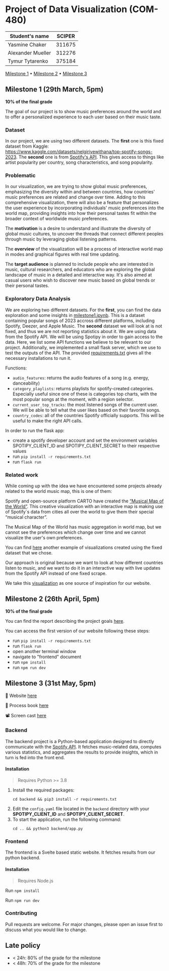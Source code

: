 # Project of Data Visualization (COM-480)

| Student's name | SCIPER |
| -------------- | ------ |
| Yasmine Chaker | 311675 |
| Alexander Mueller | 312276 |
| Tymur Tytarenko | 375184 |

[Milestone 1](#milestone-1) • [Milestone 2](#milestone-2) • [Milestone 3](#milestone-3)

## Milestone 1 (29th March, 5pm)

**10% of the final grade**

The goal of our project is to show music preferences around the world and to offer a personalized experience to each user based on their music taste. 

### Dataset

In our project, we are using two different datasets.
The **first** one is this fixed dataset from Kaggle: https://www.kaggle.com/datasets/nelgiriyewithana/top-spotify-songs-2023.
The **second** one is from [Spotify's API](https://developer.spotify.com/documentation/web-api). This gives access to things like artist popularity per country, song characteristics, and song popularity. 

### Problematic

In our visualization, we are trying to show global music preferences, emphasizing the diversity within and between countries, how countries' music preferences are related and change over time. Adding to this comprehensive visualization, there will also be a feature that personalizes the user experience by incorporating individuals' music preferences into the world map, providing insights into how their personal tastes fit within the broader context of worldwide music preferences.

The **motivation** is a desire to understand and illustrate the diversity of global music cultures, to uncover the threads that connect different peoples through music  by leveraging global listening patterns.

The **overview** of the visualization will be a process of interactive world map in modes and graphical figures with real time updating.

The **target audience** is planned to include people who are interested in music, cultural researchers, and educators who are exploring the global landscape of music in a detailed and interactive way. It's also aimed at casual users who wish to discover new music based on global trends or their personal tastes.

### Exploratory Data Analysis

We are exploring two different datasets. For the **first**, you can find the data exploration and some insights in [milestone1.ipynb](milestone1.ipynb). This is a dataset containing popular songs of 2023 accross different platforms, including Spotify, Deezer, and Apple Music. The **second** dataset we will look at is not fixed, and thus we are not reporting statistics about it. We are using data from the Spotify API. We will be using Spotipy in order to gain access to the data. Here, we list some API functions we believe to be relevant to our project. Additionally, we implemented a small flask server, which we use to test the outputs of the API. The provided [requirements.txt](backend/requirements.txt) gives all the necessary installations to run it.   

Functions:
- `audio_features`: returns the audio features of a song (e.g. energy, danceability)
- `category_playlists`: returns playlists for spotify-created categories. Especially useful since one of these is categories top charts, with the most popular songs at the moment, with a region selector. 
- `current_user_top_tracks`: the most listened songs of the current user. We will be able to tell what the user likes based on their favorite songs.
- `country_codes`: all of the countries Spotify officially supports. This will be useful to make the right API calls. 

 In order to run the flask app:
 - create a spotify developer account and set the environment variables SPOTIPY_CLIENT_ID and SPOTIPY_CLIENT_SECRET to their respective values
 - run `pip install -r requirements.txt`
 - run `flask run`

### Related work

While coming up with the idea we have encountered some projects already related to the world music map, this is one of them:

 Spotify and open-source platform CARTO have created the [“Musical Map of the World”](https://community.spotify.com/t5/App-Features/Spotify-s-NEW-Musical-Map-of-the-World-2-0/td-p/1519929). This creative visualization with an interactive map is making use of Spotify´s data from cities all over the world to give them their special “musical character”.

The Musical Map of the World has music aggregation in world map, but we cannot see the preferences which change over time and we cannot visualize the user's own preferences.

You can find [here](https://towardsdatascience.com/country-wise-visual-analysis-of-music-taste-using-spotify-api-seaborn-in-python-77f5b749b421) another example of visualizations created using the fixed dataset that we chose.

Our approach is original because we want to look at how different countries listen to music, and we want to do it in an interactive way with live updates from the Spotify API instead of one fixed scrape. 

We take this [visualization](https://public.tableau.com/views/MakeoverMonday-Week44-BankHolidays/BankHolidays?%3AshowVizHome=no) as one source of inspiration for our website.

## Milestone 2 (26th April, 5pm)

**10% of the final grade**

You can find the report describing the project goals [here](milestone2.pdf).

You can access the first version of our website following these steps:
- run `pip install -r requirements.txt`
- run `flask run`
- open another terminal window
- navigate to "frontend" document
- run `npm install`
- run `npm run dev`



## Milestone 3 (31st May, 5pm)

🔗 Website [here](https://soundsculptors.netlify.app/)

📕 Process book [here](process_book.pdf)

📽 Screen cast [here](https://www.youtube.com/watch?v=uzzclIc422g)

### Backend 
The backend project is a Python-based application designed to directly communicate with the [Spotify API](https://developer.spotify.com/documentation). It fetches music-related data, computes various statistics, and aggregates the results to provide insights, which in turn is fed into the front end. 

#### Installation

> Requires Python >= 3.8

<ol>
  <li>Install the required packages:
    <pre><code>cd backend && pip3 install -r requirements.txt</code></pre>
  </li>
  <li>Edit the <code>config.yaml</code> file located in the <code>backend</code> directory with your <strong>SPOTIPY_CLIENT_ID</strong> and <strong>SPOTIPY_CLIENT_SECRET</strong>.</li>
  <li>To start the application, run the following command:
    <pre><code>cd .. && python3 backend/app.py</code></pre>
  </li>
</ol>

### Frontend
The frontend is a Svelte based static website. It fetches results from our python backend. 
#### Installation
> Requires Node.js

Run ```npm install```

Run ```npm run dev```

### Contributing
Pull requests are welcome. For major changes, please open an issue first
to discuss what you would like to change.

## Late policy

- < 24h: 80% of the grade for the milestone
- < 48h: 70% of the grade for the milestone


